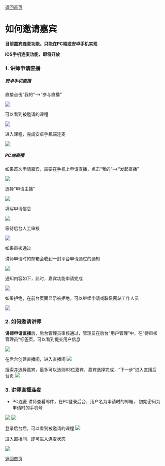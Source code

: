 [返回首页](../../README.md)

# 如何邀请嘉宾
**目前嘉宾连麦功能，只能在PC端或安卓手机实现**

**iOS手机连麦功能，即将开放**

### 1. 讲师申请直播

##### 安卓手机直播

直接点击”我的“—>”参与直播“

![](https://docssl.cdn.maodou.io/docs/quickstart/how-to-invite.jpeg)

可以看到被邀请的课程

![](https://docssl.cdn.maodou.io/docs/quickstart/手机端邀请课程.png)

进入课程，完成安卓手机端连麦

![](https://docssl.cdn.maodou.io/docs/quickstart/invite-new.png)



##### PC端直播

如果首次申请嘉宾，需要在手机上申请直播，点击“我的”—>“发起直播”

![](https://docssl.cdn.maodou.io/docs/quickstart/how-to-invite-2.jpeg)

选择“申请主播”

![](https://docssl.cdn.maodou.io/docs/quickstart/安卓申请主播.png)

填写申请信息

![](https://docssl.cdn.maodou.io/docs/quickstart/安卓填写申请.png)

等待后台人工审核

![](https://docssl.cdn.maodou.io/docs/quickstart/安卓等待审核.png)

如果审核通过

讲师申请时的邮箱会收到一封平台申请通过的通知

![](https://docssl.cdn.maodou.io/docs/quickstart/通过邮件1.png)

通知内容如下，此时，嘉宾功能申请完成

![](https://docssl.cdn.maodou.io/docs/quickstart/%E9%80%9A%E8%BF%87%E9%82%AE%E4%BB%B62.jpeg)

如果拒绝，在前台页面显示被拒绝，可以继续申请或联系网站工作人员

![](https://docssl.cdn.maodou.io/docs/quickstart/安卓审核拒绝.png)







### 2. 如何邀请讲师

**讲师申请直播**后，后台管理员审核通过，管理员在后台“用户管理”中，在“待审核管理员”标签页，可以看到提交用户信息

![](https://docssl.cdn.maodou.io/docs/quickstart/后台审核审核.png)


在后台创建直播间，进入直播间
![](https://docssl.cdn.maodou.io/docs/quickstart/后台嘉宾1.png)

搜索并选择嘉宾，最多可以选则63位嘉宾，嘉宾选择完成，“下一步”进入直播后台页
![](https://docssl.cdn.maodou.io/docs/quickstart/后台嘉宾2.png)

### 3. 讲师直播连麦
- PC连麦
  讲师查看邮件，在PC登录后台，用户名为申请时的邮箱，  初始密码为申请时的手机号

![](https://docssl.cdn.maodou.io/docs/quickstart/%E5%90%8E%E5%8F%B0%E5%98%89%E5%AE%BE4.jpeg)
![](https://docssl.cdn.maodou.io/docs/quickstart/%E9%80%9A%E8%BF%87%E9%82%AE%E4%BB%B62.jpeg)

登录后台后，可以看到被邀请的课程
![](https://docssl.cdn.maodou.io/docs/quickstart/后台嘉宾3.png)

进入直播间，即可进入连麦状态

![](https://docssl.cdn.maodou.io/docs/quickstart/pc端连麦.png)





[返回首页](../../README.md)
